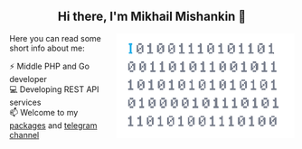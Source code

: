 <div>
  <h2 align="center">Hi there, I'm Mikhail Mishankin 👋</h2>

  <img align="right" alt="Some funny gif" height="185" src="images/giphy.gif" />


Here you can read some short info about me:

⚡ Middle PHP and Go developer \
💻 Developing REST API services \
📫 Welcome to my [packages](https://packagist.org/users/Mishanki/packages/)
and [telegram channel](https://t.me/Mishanki12)
</div>

<!--
**Mishanki/Mishanki** is a ✨ _special_ ✨ repository because its `README.md` (this file) appears on your GitHub profile.

Here are some ideas to get you started:

- 🔭 I’m currently working on ...
- 🌱 I’m currently learning ...
- 👯 I’m looking to collaborate on ...
- 🤔 I’m looking for help with ...
- 💬 Ask me about ...
- 📫 How to reach me: ...
- 😄 Pronouns: ...
- ⚡ Fun fact: ...
-->

